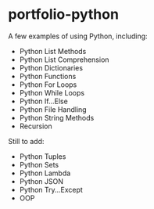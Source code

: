 # portfolio-python
A few examples of using Python, including:
- Python List Methods
- Python List Comprehension
- Python Dictionaries 
- Python Functions
- Python For Loops
- Python While Loops
- Python If...Else
- Python File Handling
- Python String Methods
- Recursion

Still to add:
- Python Tuples
- Python Sets
- Python Lambda
- Python JSON
- Python Try...Except
- OOP



